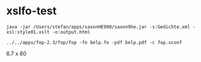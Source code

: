 # xslfo-test

```
java -jar /Users/stefan/apps/saxonHE990/saxon9he.jar -s:Gedichte.xml -xsl:style01.xslt -o:output.html

../../apps/fop-2.3/fop/fop -fo belp.fo -pdf belp.pdf -c fop.xconf
```


6.7 x 60
